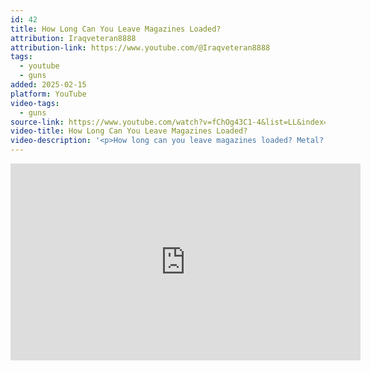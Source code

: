 ```yaml
---
id: 42
title: How Long Can You Leave Magazines Loaded?
attribution: Iraqveteran8888
attribution-link: https://www.youtube.com/@Iraqveteran8888
tags:
  - youtube
  - guns
added: 2025-02-15
platform: YouTube
video-tags:
  - guns
source-link: https://www.youtube.com/watch?v=fChOg43C1-4&list=LL&index=3
video-title: How Long Can You Leave Magazines Loaded?
video-description: '<p>How long can you leave magazines loaded? Metal? Polymer? Steel lined? The answer is simpler than you might think...</p><p>AMAZON STORE: <a href="https://www.youtube.com/redirect?event=video_description&amp;redir_token=QUFFLUhqbThMNU05ejJvRnhyRDUweUltZmZDS08ycG5EUXxBQ3Jtc0trWVhYS0dvNDQyTjZ0TGY5MUVySjhBM29tTlp1VlVTMC1tZjl3YTgtUDVNTUtkaEE3ejZaODllLVY5cjJscXlGdlB1NVlsUzZjWWxGbllEQzM5T1B5TlFmdmRKbkJDUUxNNmdRdHl6VTdhRDdpbUU1MA&amp;q=https%3A%2F%2Famzn.to%2F2H7Lq6Y&amp;v=fChOg43C1-4">https://amzn.to/2H7Lq6Y</a> PATREON:   <a href="https://www.youtube.com/redirect?event=video_description&amp;redir_token=QUFFLUhqbDhsdDRZcEw5ZmRWaV83VkpGaV9nb3k1ZU0wQXxBQ3Jtc0trbF9YcVpBUkEycklGUXVENG96SkVpLTVRWk1kbDU5Y245ay12Q2NCekpjUnVIS1hlQWZldjRfY3dpRnYzbm5kbE0wV01pdEp0cTM4M1hQOVhwV282NklWeXpYb2hNUmxUR2lGUTIzUFpxWE5FLVJFdw&amp;q=https%3A%2F%2Fwww.patreon.com%2Fiv8888&amp;v=fChOg43C1-4"><img src="https://www.gstatic.com/youtube/img/watch/social_media/patreon_1x_v2.png" alt=""> / iv8888</a><br>GUITARSENAL:    <a href="https://www.youtube.com/c/Guitarsenal"><img src="https://www.gstatic.com/youtube/img/watch/yt_favicon_ringo2.png" alt=""> / guitarsenal</a>  </p><p>IV8888 ON THE WEB: <a href="https://www.youtube.com/redirect?event=video_description&amp;redir_token=QUFFLUhqa2g3T2FRTzhKLWZENmhLOUNtT0JqWjlWQm9Gd3xBQ3Jtc0tsRTNaTy1TM3hIX19fQUNvS0pyNV9zbDdVTmhuQ0tYMlQ5MFY0OXI4ekI2TW5NWDNuVXM5TUJ1aXpEQnE1N3J2RnQ3OGRLbGtScmlGb09vN3FQOGFfbmdLSjlVY1JDRGk1cm1teE9vVXFNTEhKY1QyZw&amp;q=https%3A%2F%2Fwww.iraqveteran8888.com%2F&amp;v=fChOg43C1-4">https://www.iraqveteran8888.com</a> SHIRTS &amp; ACCESSORIES: <a href="https://www.youtube.com/redirect?event=video_description&amp;redir_token=QUFFLUhqbnFnT0hKU1kyc2Uybkt1X2k4eXVzWGl5QWNPUXxBQ3Jtc0tuU3JnTmZmcjJ0Q0QtLUhjbEF1YWNFNDNuZVJwR2FPQjN2ODJST3dvbno4M1NtRUFnd0gyV0h1c052eHp5NDNlc3RoR2tmb2ktUlNDZDdjZ2QwUWhHck5vNi11NUdOc1o1VVFQNkR4MlktdEVWUmtWdw&amp;q=https%3A%2F%2Fballisticink.com%2Fiv8888%2F&amp;v=fChOg43C1-4">https://ballisticink.com/iv8888/</a> FACEBOOK:   <a href="https://www.youtube.com/redirect?event=video_description&amp;redir_token=QUFFLUhqbGNtVFo2UjhoYmFIT3hSZkZNSjMyZlc4ejU2d3xBQ3Jtc0tsT240NFBiTFhzV3lxLWVHWExEcUtpUF93VEhENGp5TDhUQ0RkSEREbENtMTM1SE15bG9QYnJfMk9xMFExWGt0RWxNWHVfUXZPVXlHRS1SVUlJN3RGdHA2bEpFMVhQSkJpbGpvaS1CQ2NQV2NWMERnQQ&amp;q=https%3A%2F%2Fwww.facebook.com%2FIraqveteran8888&amp;v=fChOg43C1-4"><img src="https://www.gstatic.com/youtube/img/watch/social_media/facebook_1x.png" alt=""> / iraqveteran8888</a><br>INSTAGRAM: @iraqveteran8888_offical JUMP: <a href="https://www.youtube.com/redirect?event=video_description&amp;redir_token=QUFFLUhqa0RVNjdXU0QzNndJQXhZQVZkOVI3ZWxhcGR3d3xBQ3Jtc0ttbk9XQUxGTHZ4OElPd1JHVmgyR2VOdU1tUnlacEpYdmZ2VFE3RTh4eVIwbmd0aFhJMnk1TTdMT25yZExKdHg5WjUxQjc5bmpHbzctZDByZVlGMUp0TERweU9SM2d2WGRNRkhxc0dDMUVTZVhiWlNLMA&amp;q=https%3A%2F%2Fplm4.app.link%2FuGMoFeV2F6&amp;v=fChOg43C1-4">https://plm4.app.link/uGMoFeV2F6</a> CALIBER CREW: <a href="https://www.youtube.com/redirect?event=video_description&amp;redir_token=QUFFLUhqbEpTWWZsZ2hJUXBoR3FyR0dPbzQ1RVVzejcwQXxBQ3Jtc0tuRkR5ZXFVS1MyZGw3WjZhM0c1YkhQWUNpRXRmSi0xTGdnNDRld2QzbWM3UWZVZDIzcEZLXzNNeDE0dVpGOGpQbmlTODVyTFZFcFNfU1NJWlVfeFhmUXhfNWJCVlE4T0RDdFNlSnVaZGFyWVdDUC1mZw&amp;q=http%3A%2F%2Fthejump.com%2Fcalibercrew&amp;v=fChOg43C1-4">http://thejump.com/calibercrew</a> </p><p>AMAZON NOTICE: As an Amazon Associate, Iraqveteran8888 earns from qualifying purchases. </p><p>DISCLAIMER: Our videos are strictly for documentary, educational, and entertainment purposes only. All shooting is performed on state-approved firing ranges under the supervision of trained professionals. Imitation or the use of any acts depicted in these videos is solely AT YOUR OWN RISK. All work on firearms should be carried out by a licensed individual and all state and federal rules apply to such. We (including YouTube) will not be held liable for any injury to yourself or damage to your firearms resulting from attempting anything shown in any of our videos. We do not endorse any specific product and this video is not an attempt to sell you a good or service. We are not a gun store and DO NOT sell or deal in firearms. Such a practice is heavily regulated and subject to applicable laws. We DO NOT sell parts, magazines, or firearms. We are not instructing our viewers on how to modify firearms, accessories, or otherwise to change their basic legal function. These videos are free to watch and if anyone attempts to charge for this video notify us immediately. By viewing or flagging this video you are acknowledging the above. </p><p>Fair Use: In the rare instance we include someone else’s footage it is covered in Fair Use for Documentary and Educational purposes to drive commentary and allow freedom of speech. </p><p>Copyright 2022, 88 Industries, LLC</p>'
---
```


<iframe width="560" height="315" src="https://www.youtube-nocookie.com/embed/fChOg43C1-4?si=pHMndV47sPfxRUPe" title="YouTube video player" frameborder="0" allow="accelerometer; autoplay; clipboard-write; encrypted-media; gyroscope; picture-in-picture; web-share" referrerpolicy="strict-origin-when-cross-origin" allowfullscreen></iframe>
